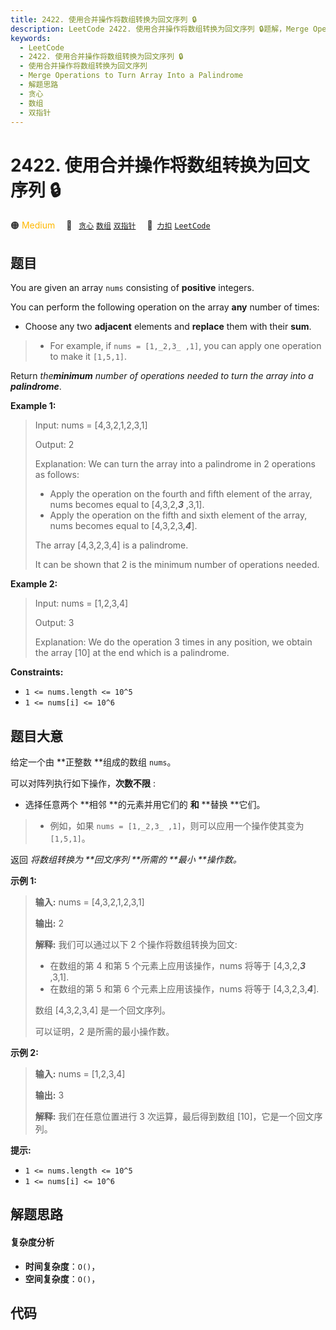 ```yaml
---
title: 2422. 使用合并操作将数组转换为回文序列 🔒
description: LeetCode 2422. 使用合并操作将数组转换为回文序列 🔒题解，Merge Operations to Turn Array Into a Palindrome，包含解题思路、复杂度分析以及完整的 JavaScript 代码实现。
keywords:
  - LeetCode
  - 2422. 使用合并操作将数组转换为回文序列 🔒
  - 使用合并操作将数组转换为回文序列
  - Merge Operations to Turn Array Into a Palindrome
  - 解题思路
  - 贪心
  - 数组
  - 双指针
---
```


# 2422. 使用合并操作将数组转换为回文序列 🔒

🟠 <font color=#ffb800>Medium</font>&emsp; 🔖&ensp; [`贪心`](/tag/greedy.md) [`数组`](/tag/array.md) [`双指针`](/tag/two-pointers.md)&emsp; 🔗&ensp;[`力扣`](https://leetcode.cn/problems/merge-operations-to-turn-array-into-a-palindrome) [`LeetCode`](https://leetcode.com/problems/merge-operations-to-turn-array-into-a-palindrome)

## 题目

You are given an array `nums` consisting of **positive** integers.

You can perform the following operation on the array **any** number of times:

  * Choose any two **adjacent** elements and **replace** them with their **sum**. 
> 
> * For example, if `nums = [1,_2,3_ ,1]`, you can apply one operation to make it `[1,5,1]`.

Return _the**minimum** number of operations needed to turn the array into a
**palindrome**_.



**Example 1:**

> Input: nums = [4,3,2,1,2,3,1]
> 
> Output: 2
> 
> Explanation: We can turn the array into a palindrome in 2 operations as follows:
> - Apply the operation on the fourth and fifth element of the array, nums becomes equal to [4,3,2,**_3_** ,3,1].
> - Apply the operation on the fifth and sixth element of the array, nums becomes equal to [4,3,2,3,**_4_**].
> 
> The array [4,3,2,3,4] is a palindrome.
> 
> It can be shown that 2 is the minimum number of operations needed.

**Example 2:**

> Input: nums = [1,2,3,4]
> 
> Output: 3
> 
> Explanation: We do the operation 3 times in any position, we obtain the array [10] at the end which is a palindrome.

**Constraints:**

  * `1 <= nums.length <= 10^5`
  * `1 <= nums[i] <= 10^6`


## 题目大意

给定一个由 **正整数  **组成的数组 `nums`。

可以对阵列执行如下操作，**次数不限** :

  * 选择任意两个 **相邻  **的元素并用它们的 **和**  **替换  **它们。 
> 
> * 例如，如果 `nums = [1,_2,3_ ,1]`，则可以应用一个操作使其变为 `[1,5,1]`。

返回 _将数组转换为  **回文序列  **所需的 **最小  **操作数。_



**示例 1:**

> 
> 
> 
> 
> 
> **输入:** nums = [4,3,2,1,2,3,1]
> 
> **输出:** 2
> 
> **解释:** 我们可以通过以下 2 个操作将数组转换为回文:
> - 在数组的第 4 和第 5 个元素上应用该操作，nums 将等于 [4,3,2,**_3_** ,3,1].
> - 在数组的第 5 和第 6 个元素上应用该操作，nums 将等于 [4,3,2,3,**_4_**].
> 
> 数组 [4,3,2,3,4] 是一个回文序列。
> 
> 可以证明，2 是所需的最小操作数。
> 
> 

**示例  2:**

> 
> 
> 
> 
> 
> **输入:** nums = [1,2,3,4]
> 
> **输出:** 3
> 
> **解释:** 我们在任意位置进行 3 次运算，最后得到数组 [10]，它是一个回文序列。
> 
> 



**提示:**

  * `1 <= nums.length <= 10^5`
  * `1 <= nums[i] <= 10^6`


## 解题思路

#### 复杂度分析

- **时间复杂度**：`O()`，
- **空间复杂度**：`O()`，

## 代码

```javascript

```